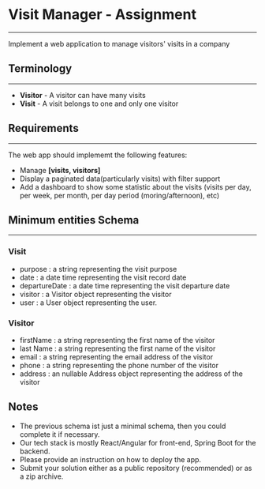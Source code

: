 # Visit Manager - Assignment
---
Implement a web application to manage visitors' visits in a company

## Terminology
---
- **Visitor** - A visitor can have many visits
- **Visit** - A visit belongs to one and only one visitor
## Requirements
---
The web app should implememt the following features:
- Manage **[visits, visitors]**
- Display a paginated data(particularly visits) with filter support
- Add a dashboard to show some statistic about the visits (visits per day, per week, per month, per day period (moring/afternoon), etc)

## Minimum entities Schema
---
### Visit
-  purpose : a string representing the visit purpose
-  date : a date time representing the visit record date
-  departureDate : a date time representing  the visit departure date
-  visitor : a Visitor object representing the visitor
-  user : a User object representing the user.
### Visitor
-  firstName : a string representing the first name of the visitor 
-  last Name : a string representing the first name of the visitor 
-  email : a string representing the email address of the visitor 
-  phone : a string representing the phone number of the visitor 
-  address : an nullable Address  object representing the address of the visitor

## Notes
- The previous schema ist just a minimal schema, then you could complete it if necessary.
- Our tech stack is mostly React/Angular for front-end, Spring Boot for the backend.
- Please provide an instruction on how to deploy the app.
- Submit your solution either as a public repository (recommended) or as a zip archive.
